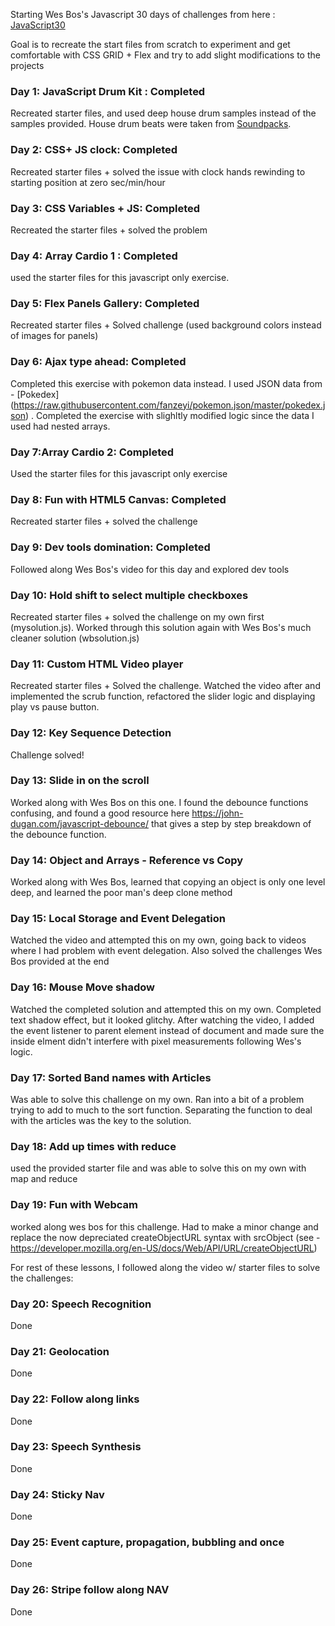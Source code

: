 Starting Wes Bos's Javascript 30 days of challenges from here : [JavaScript30](https://javascript30.com/)

Goal is to recreate the start files from scratch to experiment and get comfortable with CSS GRID + Flex and try to add slight modifications to the projects

### Day 1: JavaScript Drum Kit : Completed
Recreated starter files, and used deep house drum samples instead of the samples provided. House drum beats were taken from [Soundpacks](https://soundpacks.com/free-sound-packs/deep-house-drum-samples/).

### Day 2: CSS+ JS clock: Completed
Recreated starter files + solved the issue with clock hands rewinding to starting position at zero sec/min/hour

### Day 3: CSS Variables + JS: Completed
Recreated the starter files + solved the problem

### Day 4: Array Cardio 1 : Completed
used the starter files for this javascript only exercise.

### Day 5: Flex Panels Gallery: Completed
Recreated starter files + Solved challenge (used background colors instead of images for panels)

### Day 6: Ajax type ahead: Completed
Completed this exercise with pokemon data instead. I used JSON data from - [Pokedex] (https://raw.githubusercontent.com/fanzeyi/pokemon.json/master/pokedex.json) . Completed the exercise with slighltly modified logic since the data I used had nested arrays.

### Day 7:Array Cardio 2: Completed
Used the starter files for this javascript only exercise

### Day 8: Fun with HTML5 Canvas: Completed
Recreated starter files + solved the challenge

### Day 9: Dev tools domination: Completed
Followed along Wes Bos's video for this day and explored dev tools

### Day 10: Hold shift to select multiple checkboxes
Recreated starter files + solved the challenge on my own first (mysolution.js). Worked through this solution again with Wes Bos's much cleaner solution (wbsolution.js)

### Day 11: Custom HTML Video player
Recreated starter files + Solved the challenge. Watched the video after and implemented the scrub function, refactored the slider logic and displaying play vs pause button.

### Day 12: Key Sequence Detection
Challenge solved!

### Day 13: Slide in on the scroll
Worked along with Wes Bos on this one. I found the debounce functions confusing, and found a good resource here
https://john-dugan.com/javascript-debounce/ that gives a step by step breakdown of the debounce function.

### Day 14: Object and Arrays - Reference vs Copy
Worked along with Wes Bos, learned that copying an object is only one level deep, and learned the poor man's deep clone method

### Day 15: Local Storage and Event Delegation
Watched the video and attempted this on my own, going back to videos where I had problem with event delegation. Also solved
the challenges Wes Bos provided at the end

### Day 16: Mouse Move shadow
Watched the completed solution and attempted this on my own. Completed text shadow effect, but it looked glitchy. After watching the video, I added the event listener to parent element instead of document and made sure the inside elment didn't interfere with pixel measurements
following  Wes's logic.

### Day 17: Sorted Band names with Articles
Was able to solve this challenge on my own. Ran into a bit of a problem trying to add to much to the sort function. Separating the function to deal with the articles was the key to the solution.

### Day 18: Add up times with reduce
used the provided starter file and was able to solve this on my own with map and reduce

### Day 19: Fun with Webcam
worked along wes bos for this challenge. Had to make a minor change and replace the now depreciated createObjectURL syntax with srcObject (see - https://developer.mozilla.org/en-US/docs/Web/API/URL/createObjectURL)

For rest of these lessons, I followed along the video w/ starter files to solve the challenges:

### Day 20: Speech Recognition
Done

### Day 21: Geolocation
Done

### Day 22: Follow along links
Done

### Day 23: Speech Synthesis
Done

### Day 24: Sticky Nav
Done

### Day 25: Event capture, propagation, bubbling and once
Done

### Day 26: Stripe follow along NAV
Done
